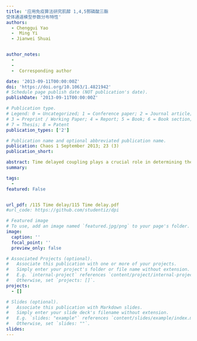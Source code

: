 ```yaml
---
title: '应用免疫算法研究肌醇 1,4,5鄄磷酸三酯
受体通道模型参数分布特性'
authors:
  - Chenggui Yao
  -  Ming Yi
  - Jianwei Shuai


author_notes:  
  -      
  -  
  -  Corresponding author

date: '2013-09-11T00:00:00Z'
doi: 'https://doi.org/10.1063/1.4821942'
# Schedule page publish date (NOT publication's date).
publishDate: '2013-09-11T00:00:00Z'

# Publication type.
# Legend: 0 = Uncategorized; 1 = Conference paper; 2 = Journal article;
# 3 = Preprint / Working Paper; 4 = Report; 5 = Book; 6 = Book section;
# 7 = Thesis; 8 = Patent
publication_types: ['2']

# Publication name and optional abbreviated publication name.
publication: Chaos 1 September 2013; 23 (3)
publication_short: 

abstract: Time delayed coupling plays a crucial role in determining the system's dynamics. We here report that the time delay induces transition from the asynchronous state to the complete synchronization (CS) state in the repulsively coupled chaotic oscillators. In particular, by changing the coupling strength or time delay, various types of synchronous patterns, including CS, antiphase CS, antiphase synchronization (ANS), and phase synchronization, can be generated. In the transition regions between different synchronous patterns, bistable synchronous oscillators can be observed. Furthermore, we show that the time-delay-induced phase flip bifurcation is of key importance for the emergence of CS. All these findings may light on our understanding of neuronal synchronization and information processing in the brain.
summary: 

tags:
  - 
featured: False


url_pdf: /115 Time delay/115 Time delay.pdf
#url_code: https://github.com/studentiz/dpi

# Featured image
# To use, add an image named `featured.jpg/png` to your page's folder.
image:
  caption: ''
  focal_point: ''
  preview_only: false

# Associated Projects (optional).
#   Associate this publication with one or more of your projects.
#   Simply enter your project's folder or file name without extension.
#   E.g. `internal-project` references `content/project/internal-project/index.md`.
#   Otherwise, set `projects: []`.
projects:
  - []

# Slides (optional).
#   Associate this publication with Markdown slides.
#   Simply enter your slide deck's filename without extension.
#   E.g. `slides: "example"` references `content/slides/example/index.md`.
#   Otherwise, set `slides: ""`.
slides:
---
```



